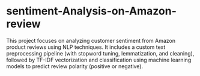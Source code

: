 # sentiment-Analysis-on-Amazon-review
This project focuses on analyzing customer sentiment from Amazon product reviews using NLP techniques. It includes a custom text preprocessing pipeline (with stopword tuning, lemmatization, and cleaning), followed by TF-IDF vectorization and classification using machine learning models to predict review polarity (positive or negative).
